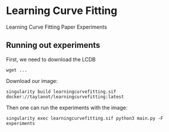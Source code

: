 # Learning Curve Fitting

Learning Curve Fitting Paper Experiments

## Running out experiments

First, we need to download the LCDB 
```
wget ...
```


Download our image:

```
singularity build learningcurvefitting.sif docker://taylanot/learningcurvefitting:latest
```

Then one can run the experiments with the image:
```
singularity exec learningcurvefitting.sif python3 main.py -F experiments
```

